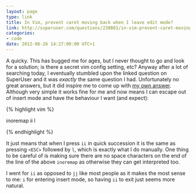 ```yaml
---
layout: page
type: link
title: In Vim, prevent caret moving back when I leave edit mode?
link: http://superuser.com/questions/230081/in-vim-prevent-caret-moving-back-when-i-leave-edit-mode
categories: 
- code
date: 2012-06-26 14:27:00:00 UTC+1
---
```

A quicky. This has bugged me for ages, but I never thought to go and look for a solution; is there a secret vim config setting, etc? Anyway after a lot of searching today, I eventually stumbled upon the linked question on SuperUser and it was *exactly* the same question I had. Unfortunately no great answers, but it did inspire me to come up with [my own answer](http://superuser.com/a/441719/76332). Although very simple it works fine for me and now means I can escape out of insert mode and have the behaviour I want (and expect):

{% highlight vim %}

inoremap ii <ESC>l

{% endhighlight %}

It just means that when I press `ii` in quick succession it is the same as pressing `<ESC>` followed by `l`, which is exactly what I do manually. One thing to be careful of is making sure there are no space characters on the end of the line of the above `inoremap` as otherwise they can get interpreted too. 

I went for `ii` as opposed to `jj` like most people as it makes the most sense to me: `i` for entering insert mode, so having `ii` to exit just seems more natural.
